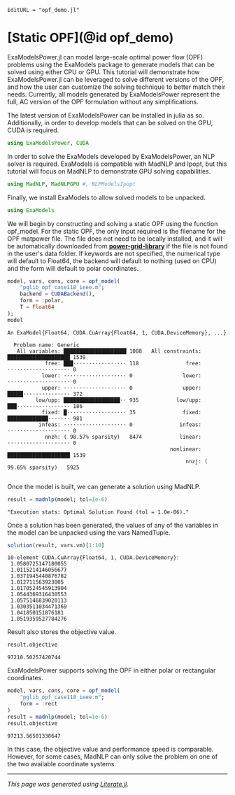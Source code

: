 ```@meta
EditURL = "opf_demo.jl"
```

# [Static OPF](@id opf_demo)

ExaModelsPower.jl can model large-scale optimal power flow (OPF) problems using the ExaModels package to generate models that can be solved using either CPU or GPU. This tutorial will demonstrate how ExaModelsPower.jl can be leveraged to solve different versions of the OPF, and how the user can customize the solving technique to better match their needs. Currently, all models generated by ExaModelsPower represent the full, AC version of the OPF formulation without any simplifications.

The latest version of ExaModelsPower can be installed in julia as so. Additionally, in order to develop models that can be solved on the GPU, CUDA is required.

````julia
using ExaModelsPower, CUDA
````

In order to solve the ExaModels developed by ExaModelsPower, an NLP solver is required. ExaModels is compatible with MadNLP and Ipopt, but this tutorial will focus on MadNLP to demonstrate GPU solving capabilities.

````julia
using MadNLP, MadNLPGPU #, NLPModelsIpopt
````

Finally, we install ExaModels to allow solved models to be unpacked.

````julia
using ExaModels
````

We will begin by constructing and solving a static OPF using the function opf_model. For the static OPF, the only input required is the filename for the OPF matpower file. The file does not need to be locally installed, and it will be automatically downloaded from __[power-grid-library](https://github.com/power-grid-lib/pglib-opf)__ if the file is not found in the user's data folder. If keywords are not specified, the numerical type will default to Float64, the backend will default to nothing (used on CPU) and the form will default to polar coordinates.

````julia
model, vars, cons, core = opf_model(
    "pglib_opf_case118_ieee.m";
    backend = CUDABackend(),
    form = :polar,
    T = Float64
);
model
````

````
An ExaModel{Float64, CUDA.CuArray{Float64, 1, CUDA.DeviceMemory}, ...}

  Problem name: Generic
   All variables: ████████████████████ 1088   All constraints: ████████████████████ 1539  
            free: ███⋅⋅⋅⋅⋅⋅⋅⋅⋅⋅⋅⋅⋅⋅⋅⋅⋅ 118               free: ⋅⋅⋅⋅⋅⋅⋅⋅⋅⋅⋅⋅⋅⋅⋅⋅⋅⋅⋅⋅ 0     
           lower: ⋅⋅⋅⋅⋅⋅⋅⋅⋅⋅⋅⋅⋅⋅⋅⋅⋅⋅⋅⋅ 0                lower: ⋅⋅⋅⋅⋅⋅⋅⋅⋅⋅⋅⋅⋅⋅⋅⋅⋅⋅⋅⋅ 0     
           upper: ⋅⋅⋅⋅⋅⋅⋅⋅⋅⋅⋅⋅⋅⋅⋅⋅⋅⋅⋅⋅ 0                upper: █████⋅⋅⋅⋅⋅⋅⋅⋅⋅⋅⋅⋅⋅⋅⋅ 372   
         low/upp: ██████████████████⋅⋅ 935            low/upp: ███⋅⋅⋅⋅⋅⋅⋅⋅⋅⋅⋅⋅⋅⋅⋅⋅⋅ 186   
           fixed: █⋅⋅⋅⋅⋅⋅⋅⋅⋅⋅⋅⋅⋅⋅⋅⋅⋅⋅⋅ 35               fixed: █████████████⋅⋅⋅⋅⋅⋅⋅ 981   
          infeas: ⋅⋅⋅⋅⋅⋅⋅⋅⋅⋅⋅⋅⋅⋅⋅⋅⋅⋅⋅⋅ 0               infeas: ⋅⋅⋅⋅⋅⋅⋅⋅⋅⋅⋅⋅⋅⋅⋅⋅⋅⋅⋅⋅ 0     
            nnzh: ( 98.57% sparsity)   8474            linear: ⋅⋅⋅⋅⋅⋅⋅⋅⋅⋅⋅⋅⋅⋅⋅⋅⋅⋅⋅⋅ 0     
                                                    nonlinear: ████████████████████ 1539  
                                                         nnzj: ( 99.65% sparsity)   5925  


````

Once the model is built, we can generate a solution using MadNLP.

````julia
result = madnlp(model; tol=1e-6)
````

````
"Execution stats: Optimal Solution Found (tol = 1.0e-06)."
````

Once a solution has been generated, the values of any of the variables in the model can be unpacked using the vars NamedTuple.

````julia
solution(result, vars.vm)[1:10]
````

````
10-element CUDA.CuArray{Float64, 1, CUDA.DeviceMemory}:
 1.0580725147180055
 1.0115214146056677
 1.0371945440876782
 1.012711563923005
 1.0170524545913904
 1.0544369316430553
 1.0575146839020113
 1.0303511034471369
 1.041850151876181
 1.0519359527784276
````

Result also stores the objective value.

````julia
result.objective
````

````
97210.50257420744
````

ExaModelsPower supports solving the OPF in either polar or rectangular coordinates.

````julia
model, vars, cons, core = opf_model(
    "pglib_opf_case118_ieee.m";
    form = :rect
)
result = madnlp(model; tol=1e-6)
result.objective
````

````
97213.56501338647
````

In this case, the objective value and performance speed is comparable. However, for some cases, MadNLP can only solve the problem on one of the two available coordinate systems.

---

*This page was generated using [Literate.jl](https://github.com/fredrikekre/Literate.jl).*


